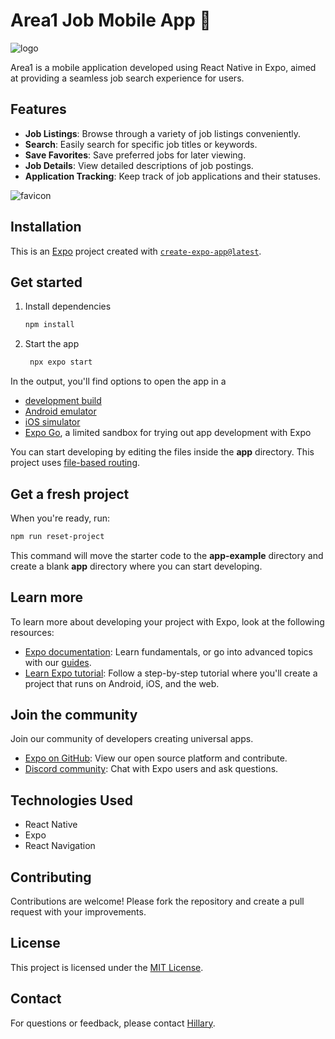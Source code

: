 # Area1 Job Mobile App 👋

![logo](https://github.com/hillary-gor/areaone-main/assets/125491337/40ebf0d4-25f3-48b3-b8b9-833f0fd1df19)

Area1 is a mobile application developed using React Native in Expo, aimed at providing a seamless job search experience for users.

## Features

- **Job Listings**: Browse through a variety of job listings conveniently.
- **Search**: Easily search for specific job titles or keywords.
- **Save Favorites**: Save preferred jobs for later viewing.
- **Job Details**: View detailed descriptions of job postings.
- **Application Tracking**: Keep track of job applications and their statuses.

![favicon](https://github.com/hillary-gor/areaone-main/assets/125491337/5e7e04f7-1c31-4882-b639-867b1734ff4b)


## Installation

This is an [Expo](https://expo.dev) project created with [`create-expo-app@latest`](https://www.npmjs.com/package/create-expo-app).

## Get started

1. Install dependencies

   ```bash
   npm install
   ```

2. Start the app

   ```bash
    npx expo start
   ```

In the output, you'll find options to open the app in a

- [development build](https://docs.expo.dev/develop/development-builds/introduction/)
- [Android emulator](https://docs.expo.dev/workflow/android-studio-emulator/)
- [iOS simulator](https://docs.expo.dev/workflow/ios-simulator/)
- [Expo Go](https://expo.dev/go), a limited sandbox for trying out app development with Expo

You can start developing by editing the files inside the **app** directory. This project uses [file-based routing](https://docs.expo.dev/router/introduction).

## Get a fresh project

When you're ready, run:

```bash
npm run reset-project
```

This command will move the starter code to the **app-example** directory and create a blank **app** directory where you can start developing.

## Learn more

To learn more about developing your project with Expo, look at the following resources:

- [Expo documentation](https://docs.expo.dev/): Learn fundamentals, or go into advanced topics with our [guides](https://docs.expo.dev/guides).
- [Learn Expo tutorial](https://docs.expo.dev/tutorial/introduction/): Follow a step-by-step tutorial where you'll create a project that runs on Android, iOS, and the web.

## Join the community

Join our community of developers creating universal apps.

- [Expo on GitHub](https://github.com/expo/expo): View our open source platform and contribute.
- [Discord community](https://chat.expo.dev): Chat with Expo users and ask questions.

## Technologies Used

- React Native
- Expo
- React Navigation

## Contributing

Contributions are welcome! Please fork the repository and create a pull request with your improvements.

## License

This project is licensed under the [MIT License](LICENSE).

## Contact

For questions or feedback, please contact [Hillary](mailto:info@surgeafrica.co.ke).
